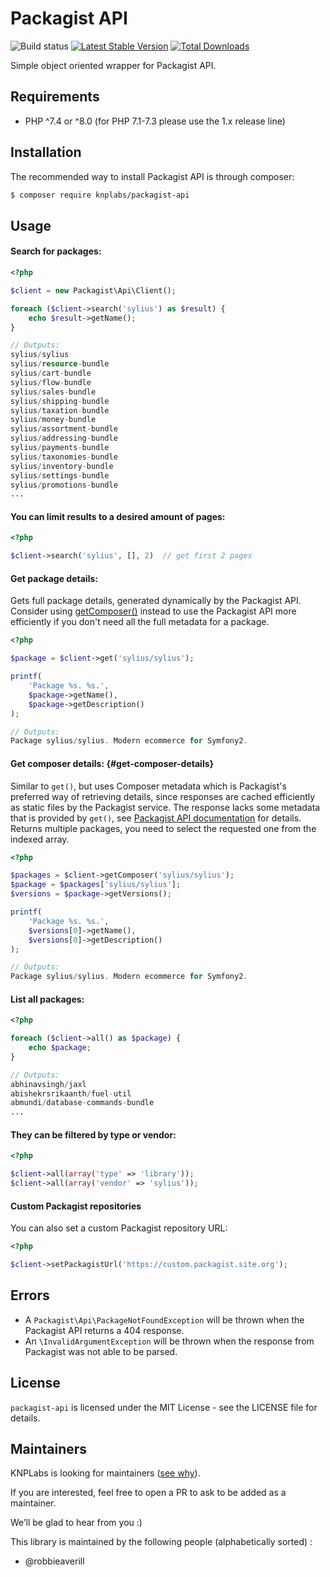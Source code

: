 # Packagist API

![Build status](https://github.com/KnpLabs/packagist-api/actions/workflows/test.yml/badge.svg) [![Latest Stable Version](https://poser.pugx.org/KnpLabs/packagist-api/v/stable.png)](https://packagist.org/packages/KnpLabs/packagist-api) [![Total Downloads](https://poser.pugx.org/KnpLabs/packagist-api/downloads.png)](https://packagist.org/packages/KnpLabs/packagist-api)

Simple object oriented wrapper for Packagist API.

## Requirements

* PHP ^7.4 or ^8.0 (for PHP 7.1-7.3 please use the 1.x release line)

## Installation

The recommended way to install Packagist API is through composer:

```bash
$ composer require knplabs/packagist-api
```

## Usage

#### Search for packages:

```php
<?php

$client = new Packagist\Api\Client();

foreach ($client->search('sylius') as $result) {
    echo $result->getName();
}

// Outputs:
sylius/sylius
sylius/resource-bundle
sylius/cart-bundle
sylius/flow-bundle
sylius/sales-bundle
sylius/shipping-bundle
sylius/taxation-bundle
sylius/money-bundle
sylius/assortment-bundle
sylius/addressing-bundle
sylius/payments-bundle
sylius/taxonomies-bundle
sylius/inventory-bundle
sylius/settings-bundle
sylius/promotions-bundle
...
```

#### You can limit results to a desired amount of pages:

```php
<?php

$client->search('sylius', [], 2)  // get first 2 pages
```

#### Get package details:

Gets full package details, generated dynamically by the Packagist API.
Consider using [getComposer()](#get-composer-details)
instead to use the Packagist API more efficiently if you don't need all
the full metadata for a package.

```php
<?php

$package = $client->get('sylius/sylius');

printf(
    'Package %s. %s.',
    $package->getName(),
    $package->getDescription()
);

// Outputs:
Package sylius/sylius. Modern ecommerce for Symfony2.
```

#### Get composer details: {#get-composer-details}

Similar to `get()`, but uses Composer metadata which is Packagist's preferred
way of retrieving details, since responses are cached efficiently as static files
by the Packagist service. The response lacks some metadata that is provided
by `get()`, see [Packagist API documentation](https://packagist.org/apidoc)
for details. Returns multiple packages, you need to select the requested
one from the indexed array.

```php
<?php

$packages = $client->getComposer('sylius/sylius');
$package = $packages['sylius/sylius'];
$versions = $package->getVersions();

printf(
    'Package %s. %s.',
    $versions[0]->getName(),
    $versions[0]->getDescription()
);

// Outputs:
Package sylius/sylius. Modern ecommerce for Symfony2.
```

#### List all packages:

```php
<?php

foreach ($client->all() as $package) {
    echo $package;
}

// Outputs:
abhinavsingh/jaxl
abishekrsrikaanth/fuel-util
abmundi/database-commands-bundle
...
```

#### They can be filtered by type or vendor:

```php
<?php

$client->all(array('type' => 'library'));
$client->all(array('vendor' => 'sylius'));
```

#### Custom Packagist repositories

You can also set a custom Packagist repository URL:

```php
<?php

$client->setPackagistUrl('https://custom.packagist.site.org');
```

## Errors

* A `Packagist\Api\PackageNotFoundException` will be thrown when the Packagist API returns a 404 response.
* An `\InvalidArgumentException` will be thrown when the response from Packagist was not able to be parsed.

## License

`packagist-api` is licensed under the MIT License - see the LICENSE file for details.

## Maintainers

KNPLabs is looking for maintainers ([see why](https://knplabs.com/en/blog/news-for-our-foss-projects-maintenance)).

If you are interested, feel free to open a PR to ask to be added as a maintainer.

We’ll be glad to hear from you :)

This library is maintained by the following people (alphabetically sorted) :
- @robbieaverill
